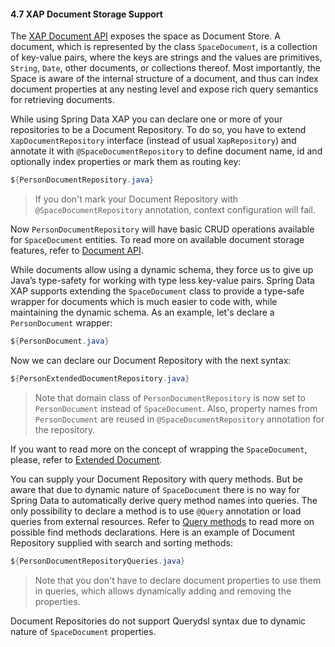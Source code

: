 #### <a name="document"/>4.7 XAP Document Storage Support

The [XAP Document API](http://docs.gigaspaces.com/xap101/document-api.html) exposes the space as Document Store. A document, which is represented by the class `SpaceDocument`, is a collection of key-value pairs, where the keys are strings and the values are primitives, `String`, `Date`, other documents, or collections thereof. Most importantly, the Space is aware of the internal structure of a document, and thus can index document properties at any nesting level and expose rich query semantics for retrieving documents.

While using Spring Data XAP you can declare one or more of your repositories to be a Document Repository. To do so, you have to extend `XapDocumentRepository` interface (instead of usual `XapRepository`) and annotate it with `@SpaceDocumentRepository` to define document name, id and optionally index properties or mark them as routing key:
```java
${PersonDocumentRepository.java}
```
> If you don't mark your Document Repository with `@SpaceDocumentRepository` annotation, context configuration will fail.

Now `PersonDocumentRepository` will have basic CRUD operations available for `SpaceDocument` entities. To read more on available document storage features, refer to [Document API](http://docs.gigaspaces.com/xap101/document-api.html).

While documents allow using a dynamic schema, they force us to give up Java’s type-safety for working with type less key-value pairs. Spring Data XAP supports extending the `SpaceDocument` class to provide a type-safe wrapper for documents which is much easier to code with, while maintaining the dynamic schema. As an example, let's declare a `PersonDocument` wrapper:
```java
${PersonDocument.java}
```

Now we can declare our Document Repository with the next syntax:
```java
${PersonExtendedDocumentRepository.java}
```
> Note that domain class of `PersonDocumentRepository` is now set to `PersonDocument` instead of `SpaceDocument`. Also, property names from `PersonDocument` are reused in `@SpaceDocumentRepository` annotation for the repository.

If you want to read more on the concept of wrapping the `SpaceDocument`, please, refer to [Extended Document](http://docs.gigaspaces.com/xap101/document-extending.html).

You can supply your Document Repository with query methods. But be aware that due to dynamic nature of `SpaceDocument` there is no way for Spring Data to automatically derive query method names into queries. The only possibility to declare a method is to use `@Query` annotation or load queries from external resources. Refer to [Query methods](#query) to read more on possible find methods declarations. Here is an example of Document Repository supplied with search and sorting methods:
```java
${PersonDocumentRepositoryQueries.java}
```
> Note that you don't have to declare document properties to use them in queries, which allows dynamically adding and removing the properties.

Document Repositories do not support Querydsl syntax due to dynamic nature of `SpaceDocument` properties.
